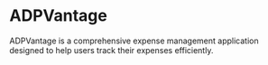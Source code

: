 # ADPVantage
ADPVantage is a comprehensive expense management application designed to help users track their expenses efficiently.
